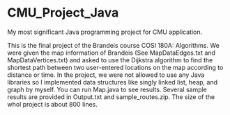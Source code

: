 # CMU_Project_Java
My most significant Java programming project for CMU application.

This is the final project of the Brandeis course COSI 180A: Algorithms. We were given the map information of Brandeis (See MapDataEdges.txt and MapDataVertices.txt) and asked to use the Dijkstra algorithm to find the shortest path between two user-entered locations on the map according to distance or time. In the project, we were not allowed to use any Java libraries so I implemented data structures like singly linked list, heap, and graph by myself. You can run Map.java to see results. Several sample results are provided in Output.txt and sample_routes.zip. The size of the whol project is about 800 lines.
